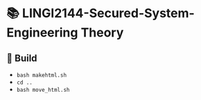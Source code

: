 # :books: LINGI2144-Secured-System-Engineering Theory

## :hammer: Build 

- `bash makehtml.sh`
- `cd ..`
- `bash move_html.sh`
